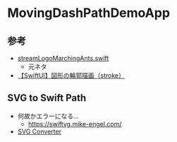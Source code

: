 # MovingDashPathDemoApp
## 参考
- [streamLogoMarchingAnts.swift](https://gist.github.com/amosgyamfi/df6aa93f6c41b60fc4be70e2fb79985b#file-streamlogomarchingants-swift)
    - 元ネタ
- [【SwiftUI】図形の輪郭描画（stroke）](https://capibara1969.com/1927/#toc6)

## SVG to Swift Path
- 何故かエラーになる…
    - https://swiftvg.mike-engel.com/
- [SVG Converter](http://svg-converter.kyome.io/)
